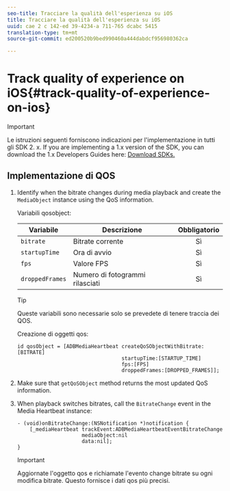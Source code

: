 ```yaml
---
seo-title: Tracciare la qualità dell'esperienza su iOS
title: Tracciare la qualità dell'esperienza su iOS
uuid: cae 2 c 142-ed 39-4234-a 711-765 dcabc 5415
translation-type: tm+mt
source-git-commit: ed200520b9bed990460a444dabdcf956980362ca

---
```



# Track quality of experience on iOS{#track-quality-of-experience-on-ios}

>[!IMPORTANT]
>
>Le istruzioni seguenti forniscono indicazioni per l'implementazione in tutti gli SDK 2. x. If you are implementing a 1.x version of the SDK, you can download the 1.x Developers Guides here: [Download SDKs.](../../sdk-implement/download-sdks.md)

## Implementazione di QOS

1. Identify when the bitrate changes during media playback and create the `MediaObject` instance using the QoS information.

   Variabili qosobject:

   | Variabile | Descrizione | Obbligatorio |
   | --- | --- | :---: |
   | `bitrate` | Bitrate corrente | Sì |
   | `startupTime` | Ora di avvio | Sì |
   | `fps` | Valore FPS | Sì |
   | `droppedFrames` | Numero di fotogrammi rilasciati | Sì |

   >[!TIP]
   >
   >Queste variabili sono necessarie solo se prevedete di tenere traccia dei QOS.

   Creazione di oggetti qos:

   ```
   id qosObject = [ADBMediaHeartbeat createQoSObjectWithBitrate:[BITRATE] 
                                     startupTime:[STARTUP_TIME]  
                                     fps:[FPS]  
                                     droppedFrames:[DROPPED_FRAMES]];
   ```

1. Make sure that `getQoSObject` method returns the most updated QoS information.
1. When playback switches bitrates, call the `BitrateChange` event in the Media Heartbeat instance:

   ```
   - (void)onBitrateChange:(NSNotification *)notification { 
       [_mediaHeartbeat trackEvent:ADBMediaHeartbeatEventBitrateChange  
                        mediaObject:nil  
                        data:nil]; 
   }
   ```

   >[!IMPORTANT]
   >
   >Aggiornate l'oggetto qos e richiamate l'evento change bitrate su ogni modifica bitrate. Questo fornisce i dati qos più precisi.

